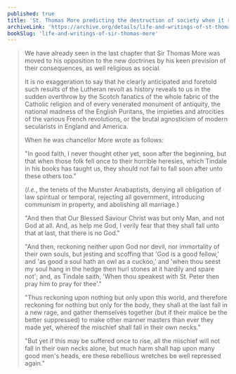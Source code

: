 ```yaml
---
published: true
title: 'St. Thomas More predicting the destruction of society when it rejects truth and morals'
archiveLink: 'https://archive.org/details/life-and-writings-of-st-thomas-more/page/274?view=theater'
bookSlug: 'life-and-writings-of-sir-thomas-more'
---
```


> We have already seen in the last chapter that Sir Thomas More was moved to his opposition to the new doctrines by his keen prevision of their consequences, as well religious as social.
>
> It is no exaggeration to say that he clearly anticipated and foretold such results of the Lutheran revolt as history reveals to us in the sudden overthrow by the Scotch fanatics of the whole fabric of the Catholic religion and of every venerated monument of antiquity, the national madness of the English Puritans, the impieties and atrocities of the various French revolutions, or the brutal agnosticism of modern secularists in England and America.
>
> When he was chancellor More wrote as follows:
>
> "In good faith, I never thought other yet, soon after the beginning, but that when those folk fell once to their horrible heresies, which Tindale in his books has taught us, they should not fail to fall soon after unto these others too."
>
> (*I.e.*, the tenets of the Munster Anabaptists, denying all obligation of law spiritual or temporal, rejecting all government, introducing communism in property, and abolishing all marriage.)
>
>"And then that Our Blessed Saviour Christ was but only Man, and not God at all. And, as help me God, I verily fear that they shall fall unto that at last, that there is no God."
>
> "And then, reckoning neither upon God nor devil, nor immortality of their own souls, but jesting and scoffing that 'God is a good fellow,' and 'as good a soul hath an owl as a cuckoo,' and 'when thou seest my soul hang in the hedge then hurl stones at it hardily and spare not'; and, as Tindale saith, 'When thou speakest with St. Peter then pray him to pray for thee'."
>
> "Thus reckoning upon nothing but only upon this world, and therefore reckoning for nothing but only for the body, they shall at the last fall in a new rage, and gather themselves together (but if their malice be the better suppressed) to make other manner masters than ever they made yet, whereof the mischief shall fall in their own necks."
>
> "But yet if this may be suffered once to rise, all the mischief will not fall in their own necks alone, but much harm shall hap upon many good men's heads, ere these rebellious wretches be well repressed again."
